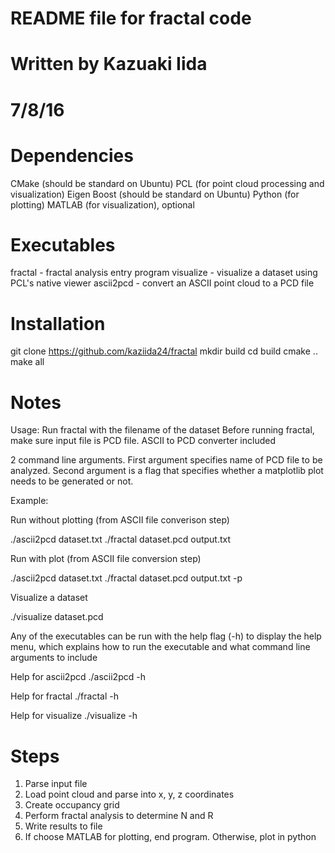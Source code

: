 # README file for fractal code 
# Written by Kazuaki Iida
# 7/8/16

# Dependencies
CMake (should be standard on Ubuntu)
PCL (for point cloud processing and visualization)
Eigen 
Boost (should be standard on Ubuntu)
Python (for plotting)
MATLAB (for visualization), optional 

# Executables
fractal - fractal analysis entry program 
visualize - visualize a dataset using PCL's native viewer
ascii2pcd - convert an ASCII point cloud to a PCD file

# Installation 
git clone https://github.com/kaziida24/fractal
mkdir build
cd build
cmake ..
make all

# Notes
Usage: Run fractal with the filename of the dataset 
Before running fractal, make sure input file is PCD file. ASCII to PCD converter included

2 command line arguments. First argument specifies name of PCD file to be analyzed. 
Second argument is a flag that specifies whether a matplotlib plot needs to be generated or not. 

Example: 

Run without plotting (from ASCII file converison step)

./ascii2pcd dataset.txt
./fractal dataset.pcd output.txt

Run with plot (from ASCII file conversion step)

./ascii2pcd dataset.txt
./fractal dataset.pcd output.txt -p 

Visualize a dataset

./visualize dataset.pcd 

Any of the executables can be run with the help flag (-h) to display the help menu, which explains
how to run the executable and what command line arguments to include 

Help for ascii2pcd
./ascii2pcd -h 

Help for fractal 
./fractal -h 

Help for visualize 
./visualize -h


# Steps
1. Parse input file 
2. Load point cloud and parse into x, y, z coordinates 
3. Create occupancy grid 
4. Perform fractal analysis to determine N and R
5. Write results to file 
6. If choose MATLAB for plotting, end program. Otherwise, plot in python 
